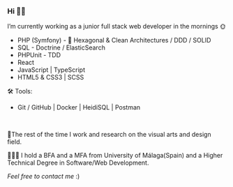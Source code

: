 <h3>Hi 👋🏻 </h3>

<p>I’m currently working as a junior full stack web developer in the mornings 🌞</p>

<ul>
    <li>PHP (Symfony) - 🌿 Hexagonal & Clean Architectures / DDD / SOLID</li>
    <li>SQL - Doctrine / ElasticSearch</li>
    <li>PHPUnit - TDD</li>
    <li>React</li>
    <li>JavaScript | TypeScript</li>
    <li>HTML5 & CSS3 | SCSS</li>
</ul>
<p>🛠 Tools:</p>
<ul>
    <li>Git / GitHub | Docker | HeidiSQL | Postman</li>
</ul>

<br>
<p>🌼The rest of the time I work and research on the visual arts and design field.</p>

<p>👩🏻‍🎓 I hold a BFA and a MFA from University of Málaga(Spain) and a Higher Technical Degree in Software/Web Development.</p>

<i>Feel free to contact me</i> :)
